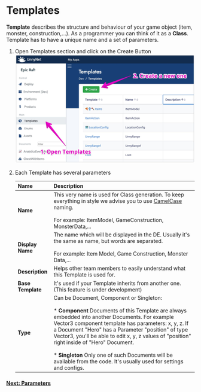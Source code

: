 # Templates

**Template** describes the structure and behaviour of your game object (item, monster, construction,...). As a programmer you can think of it as a **Class**. Template has to have a unique name and a set of parameters.

1.  Open Templates section and click on the Create Button
![Screenshot](../../img/de_example/de_create_template.jpg)
    
2.  Each Template has several parameters
    
    Name | Description
    -----|------------
    **Name** | This very name is used for Class generation. To keep everything in style we advise you to use [CamelCase](https://simple.wikipedia.org/wiki/CamelCase) naming.<br/><br/> For example: ItemModel, GameConstruction, MonsterData,...
    **Display Name** | The name which will be displayed in the DE. Usually it's the same as name, but words are separated.<br/><br/> For example: Item Model, Game Construction, Monster Data,...
    **Description** | Helps other team members to easily understand what this Template is used for.
    **Base Template** | It's used if your Template inherits from another one. (This feature is under development)
    **Type** | Can be Document, Component or Singleton:<br/><br/>  *   **Component** Documents of this Template are always embedded into another Documents. For example Vector3 component template has parameters: x, y, z. If a Document "Hero" has a Parameter "position" of type Vector3, you'll be able to edit x, y, z values of "position" right inside of "Hero" Document.<br/><br/> *   **Singleton** Only one of such Documents will be available from the code. It's usually used for settings and configs.  

#### [Next: Parameters](/data_editor/getting_started/parameters)
